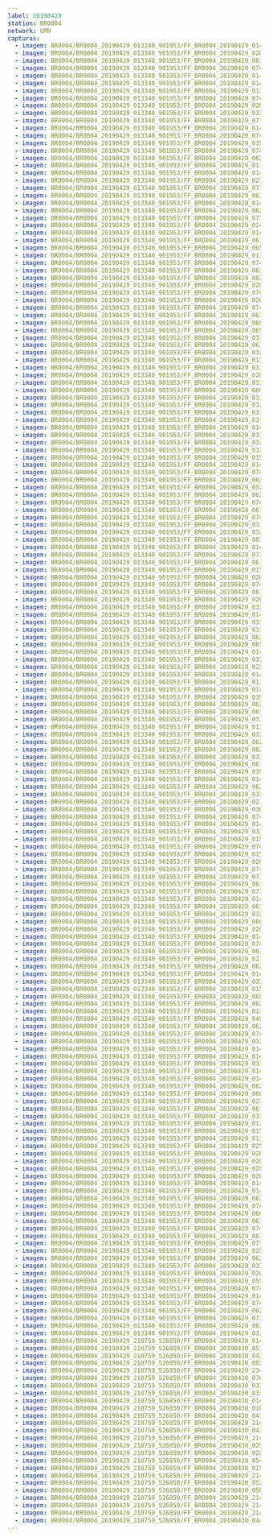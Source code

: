 ```yaml
---
label: 20190429
station: BR0004
network: GMN
capturas:
  - imagem: BR0004/BR0004_20190429_013340_901953/FF_BR0004_20190429_014138_776_0008960.fits_maxpixel.jpg
  - imagem: BR0004/BR0004_20190429_013340_901953/FF_BR0004_20190429_020650_414_0039168.fits_maxpixel.jpg
  - imagem: BR0004/BR0004_20190429_013340_901953/FF_BR0004_20190429_061113_552_0331520.fits_maxpixel.jpg
  - imagem: BR0004/BR0004_20190429_013340_901953/FF_BR0004_20190429_074328_280_0441600.fits_maxpixel.jpg
  - imagem: BR0004/BR0004_20190429_013340_901953/FF_BR0004_20190429_014425_291_0012288.fits_maxpixel.jpg
  - imagem: BR0004/BR0004_20190429_013340_901953/FF_BR0004_20190429_014450_936_0012800.fits_maxpixel.jpg
  - imagem: BR0004/BR0004_20190429_013340_901953/FF_BR0004_20190429_013930_668_0006400.fits_maxpixel.jpg
  - imagem: BR0004/BR0004_20190429_013340_901953/FF_BR0004_20190429_074028_942_0438016.fits_maxpixel.jpg
  - imagem: BR0004/BR0004_20190429_013340_901953/FF_BR0004_20190429_020858_527_0041728.fits_maxpixel.jpg
  - imagem: BR0004/BR0004_20190429_013340_901953/FF_BR0004_20190429_033025_803_0139264.fits_maxpixel.jpg
  - imagem: BR0004/BR0004_20190429_013340_901953/FF_BR0004_20190429_071419_458_0406784.fits_maxpixel.jpg
  - imagem: BR0004/BR0004_20190429_013340_901953/FF_BR0004_20190429_014737_448_0016128.fits_maxpixel.jpg
  - imagem: BR0004/BR0004_20190429_013340_901953/FF_BR0004_20190429_074706_047_0445952.fits_maxpixel.jpg
  - imagem: BR0004/BR0004_20190429_013340_901953/FF_BR0004_20190429_035541_693_0169472.fits_maxpixel.jpg
  - imagem: BR0004/BR0004_20190429_013340_901953/FF_BR0004_20190429_074158_650_0439808.fits_maxpixel.jpg
  - imagem: BR0004/BR0004_20190429_013340_901953/FF_BR0004_20190429_062941_435_0353536.fits_maxpixel.jpg
  - imagem: BR0004/BR0004_20190429_013340_901953/FF_BR0004_20190429_013826_565_0005120.fits_maxpixel.jpg
  - imagem: BR0004/BR0004_20190429_013340_901953/FF_BR0004_20190429_014412_478_0012032.fits_maxpixel.jpg
  - imagem: BR0004/BR0004_20190429_013340_901953/FF_BR0004_20190429_023829_111_0077056.fits_maxpixel.jpg
  - imagem: BR0004/BR0004_20190429_013340_901953/FF_BR0004_20190429_073937_710_0436992.fits_maxpixel.jpg
  - imagem: BR0004/BR0004_20190429_013340_901953/FF_BR0004_20190429_061415_578_0335104.fits_maxpixel.jpg
  - imagem: BR0004/BR0004_20190429_013340_901953/FF_BR0004_20190429_014711_819_0015616.fits_maxpixel.jpg
  - imagem: BR0004/BR0004_20190429_013340_901953/FF_BR0004_20190429_062340_556_0346368.fits_maxpixel.jpg
  - imagem: BR0004/BR0004_20190429_013340_901953/FF_BR0004_20190429_073755_230_0434944.fits_maxpixel.jpg
  - imagem: BR0004/BR0004_20190429_013340_901953/FF_BR0004_20190429_024427_778_0084224.fits_maxpixel.jpg
  - imagem: BR0004/BR0004_20190429_013340_901953/FF_BR0004_20190429_014659_008_0015360.fits_maxpixel.jpg
  - imagem: BR0004/BR0004_20190429_013340_901953/FF_BR0004_20190429_061806_160_0339712.fits_maxpixel.jpg
  - imagem: BR0004/BR0004_20190429_013340_901953/FF_BR0004_20190429_065830_254_0387840.fits_maxpixel.jpg
  - imagem: BR0004/BR0004_20190429_013340_901953/FF_BR0004_20190429_013509_224_0001280.fits_maxpixel.jpg
  - imagem: BR0004/BR0004_20190429_013340_901953/FF_BR0004_20190429_074731_692_0446464.fits_maxpixel.jpg
  - imagem: BR0004/BR0004_20190429_013340_901953/FF_BR0004_20190429_063019_870_0354304.fits_maxpixel.jpg
  - imagem: BR0004/BR0004_20190429_013340_901953/FF_BR0004_20190429_062353_377_0346624.fits_maxpixel.jpg
  - imagem: BR0004/BR0004_20190429_013340_901953/FF_BR0004_20190429_020845_693_0041472.fits_maxpixel.jpg
  - imagem: BR0004/BR0004_20190429_013340_901953/FF_BR0004_20190429_074224_239_0440320.fits_maxpixel.jpg
  - imagem: BR0004/BR0004_20190429_013340_901953/FF_BR0004_20190429_020832_890_0041216.fits_maxpixel.jpg
  - imagem: BR0004/BR0004_20190429_013340_901953/FF_BR0004_20190429_074041_770_0438272.fits_maxpixel.jpg
  - imagem: BR0004/BR0004_20190429_013340_901953/FF_BR0004_20190429_063007_065_0354048.fits_maxpixel.jpg
  - imagem: BR0004/BR0004_20190429_013340_901953/FF_BR0004_20190429_060942_771_0329728.fits_maxpixel.jpg
  - imagem: BR0004/BR0004_20190429_013340_901953/FF_BR0004_20190429_065855_818_0388352.fits_maxpixel.jpg
  - imagem: BR0004/BR0004_20190429_013340_901953/FF_BR0004_20190429_033155_819_0141056.fits_maxpixel.jpg
  - imagem: BR0004/BR0004_20190429_013340_901953/FF_BR0004_20190429_061649_302_0338176.fits_maxpixel.jpg
  - imagem: BR0004/BR0004_20190429_013340_901953/FF_BR0004_20190429_032908_952_0137728.fits_maxpixel.jpg
  - imagem: BR0004/BR0004_20190429_013340_901953/FF_BR0004_20190429_013522_031_0001536.fits_maxpixel.jpg
  - imagem: BR0004/BR0004_20190429_013340_901953/FF_BR0004_20190429_033038_619_0139520.fits_maxpixel.jpg
  - imagem: BR0004/BR0004_20190429_013340_901953/FF_BR0004_20190429_020716_044_0039680.fits_maxpixel.jpg
  - imagem: BR0004/BR0004_20190429_013340_901953/FF_BR0004_20190429_031450_256_0120576.fits_maxpixel.jpg
  - imagem: BR0004/BR0004_20190429_013340_901953/FF_BR0004_20190429_060552_212_0325120.fits_maxpixel.jpg
  - imagem: BR0004/BR0004_20190429_013340_901953/FF_BR0004_20190429_031723_963_0123648.fits_maxpixel.jpg
  - imagem: BR0004/BR0004_20190429_013340_901953/FF_BR0004_20190429_032036_126_0127488.fits_maxpixel.jpg
  - imagem: BR0004/BR0004_20190429_013340_901953/FF_BR0004_20190429_031554_306_0121856.fits_maxpixel.jpg
  - imagem: BR0004/BR0004_20190429_013340_901953/FF_BR0004_20190429_031607_111_0122112.fits_maxpixel.jpg
  - imagem: BR0004/BR0004_20190429_013340_901953/FF_BR0004_20190429_014529_348_0013568.fits_maxpixel.jpg
  - imagem: BR0004/BR0004_20190429_013340_901953/FF_BR0004_20190429_031711_152_0123392.fits_maxpixel.jpg
  - imagem: BR0004/BR0004_20190429_013340_901953/FF_BR0004_20190429_032856_134_0137472.fits_maxpixel.jpg
  - imagem: BR0004/BR0004_20190429_013340_901953/FF_BR0004_20190429_033104_598_0140032.fits_maxpixel.jpg
  - imagem: BR0004/BR0004_20190429_013340_901953/FF_BR0004_20190429_015219_258_0021760.fits_maxpixel.jpg
  - imagem: BR0004/BR0004_20190429_013340_901953/FF_BR0004_20190429_014554_965_0014080.fits_maxpixel.jpg
  - imagem: BR0004/BR0004_20190429_013340_901953/FF_BR0004_20190429_074120_191_0439040.fits_maxpixel.jpg
  - imagem: BR0004/BR0004_20190429_013340_901953/FF_BR0004_20190429_062302_130_0345600.fits_maxpixel.jpg
  - imagem: BR0004/BR0004_20190429_013340_901953/FF_BR0004_20190429_052827_075_0280320.fits_maxpixel.jpg
  - imagem: BR0004/BR0004_20190429_013340_901953/FF_BR0004_20190429_062903_005_0352768.fits_maxpixel.jpg
  - imagem: BR0004/BR0004_20190429_013340_901953/FF_BR0004_20190429_074132_989_0439296.fits_maxpixel.jpg
  - imagem: BR0004/BR0004_20190429_013340_901953/FF_BR0004_20190429_061008_410_0330240.fits_maxpixel.jpg
  - imagem: BR0004/BR0004_20190429_013340_901953/FF_BR0004_20190429_074107_382_0438784.fits_maxpixel.jpg
  - imagem: BR0004/BR0004_20190429_013340_901953/FF_BR0004_20190429_031619_908_0122368.fits_maxpixel.jpg
  - imagem: BR0004/BR0004_20190429_013340_901953/FF_BR0004_20190429_032934_571_0138240.fits_maxpixel.jpg
  - imagem: BR0004/BR0004_20190429_013340_901953/FF_BR0004_20190429_061831_794_0340224.fits_maxpixel.jpg
  - imagem: BR0004/BR0004_20190429_013340_901953/FF_BR0004_20190429_014919_920_0018176.fits_maxpixel.jpg
  - imagem: BR0004/BR0004_20190429_013340_901953/FF_BR0004_20190429_073950_519_0437248.fits_maxpixel.jpg
  - imagem: BR0004/BR0004_20190429_013340_901953/FF_BR0004_20190429_061035_130_0330752.fits_maxpixel.jpg
  - imagem: BR0004/BR0004_20190429_013340_901953/FF_BR0004_20190429_015128_025_0020736.fits_maxpixel.jpg
  - imagem: BR0004/BR0004_20190429_013340_901953/FF_BR0004_20190429_020703_230_0039424.fits_maxpixel.jpg
  - imagem: BR0004/BR0004_20190429_013340_901953/FF_BR0004_20190429_074145_816_0439552.fits_maxpixel.jpg
  - imagem: BR0004/BR0004_20190429_013340_901953/FF_BR0004_20190429_061021_211_0330496.fits_maxpixel.jpg
  - imagem: BR0004/BR0004_20190429_013340_901953/FF_BR0004_20190429_020754_464_0040448.fits_maxpixel.jpg
  - imagem: BR0004/BR0004_20190429_013340_901953/FF_BR0004_20190429_033117_396_0140288.fits_maxpixel.jpg
  - imagem: BR0004/BR0004_20190429_013340_901953/FF_BR0004_20190429_014021_909_0007424.fits_maxpixel.jpg
  - imagem: BR0004/BR0004_20190429_013340_901953/FF_BR0004_20190429_033013_003_0139008.fits_maxpixel.jpg
  - imagem: BR0004/BR0004_20190429_013340_901953/FF_BR0004_20190429_031632_722_0122624.fits_maxpixel.jpg
  - imagem: BR0004/BR0004_20190429_013340_901953/FF_BR0004_20190429_062406_181_0346880.fits_maxpixel.jpg
  - imagem: BR0004/BR0004_20190429_013340_901953/FF_BR0004_20190429_065817_350_0387584.fits_maxpixel.jpg
  - imagem: BR0004/BR0004_20190429_013340_901953/FF_BR0004_20190429_014815_925_0016896.fits_maxpixel.jpg
  - imagem: BR0004/BR0004_20190429_013340_901953/FF_BR0004_20190429_031046_814_0115712.fits_maxpixel.jpg
  - imagem: BR0004/BR0004_20190429_013340_901953/FF_BR0004_20190429_025938_259_0102400.fits_maxpixel.jpg
  - imagem: BR0004/BR0004_20190429_013340_901953/FF_BR0004_20190429_014204_385_0009472.fits_maxpixel.jpg
  - imagem: BR0004/BR0004_20190429_013340_901953/FF_BR0004_20190429_013534_840_0001792.fits_maxpixel.jpg
  - imagem: BR0004/BR0004_20190429_013340_901953/FF_BR0004_20190429_014945_557_0018688.fits_maxpixel.jpg
  - imagem: BR0004/BR0004_20190429_013340_901953/FF_BR0004_20190429_035412_027_0167680.fits_maxpixel.jpg
  - imagem: BR0004/BR0004_20190429_013340_901953/FF_BR0004_20190429_062915_825_0353024.fits_maxpixel.jpg
  - imagem: BR0004/BR0004_20190429_013340_901953/FF_BR0004_20190429_061818_973_0339968.fits_maxpixel.jpg
  - imagem: BR0004/BR0004_20190429_013340_901953/FF_BR0004_20190429_033312_674_0142592.fits_maxpixel.jpg
  - imagem: BR0004/BR0004_20190429_013340_901953/FF_BR0004_20190429_013748_200_0004352.fits_maxpixel.jpg
  - imagem: BR0004/BR0004_20190429_013340_901953/FF_BR0004_20190429_032257_485_0130304.fits_maxpixel.jpg
  - imagem: BR0004/BR0004_20190429_013340_901953/FF_BR0004_20190429_062040_531_0342784.fits_maxpixel.jpg
  - imagem: BR0004/BR0004_20190429_013340_901953/FF_BR0004_20190429_062550_859_0348928.fits_maxpixel.jpg
  - imagem: BR0004/BR0004_20190429_013340_901953/FF_BR0004_20190429_031645_549_0122880.fits_maxpixel.jpg
  - imagem: BR0004/BR0004_20190429_013340_901953/FF_BR0004_20190429_061623_682_0337664.fits_maxpixel.jpg
  - imagem: BR0004/BR0004_20190429_013340_901953/FF_BR0004_20190429_035554_521_0169728.fits_maxpixel.jpg
  - imagem: BR0004/BR0004_20190429_013340_901953/FF_BR0004_20190429_014100_363_0008192.fits_maxpixel.jpg
  - imagem: BR0004/BR0004_20190429_013340_901953/FF_BR0004_20190429_062535_859_0348672.fits_maxpixel.jpg
  - imagem: BR0004/BR0004_20190429_013340_901953/FF_BR0004_20190429_033221_465_0141568.fits_maxpixel.jpg
  - imagem: BR0004/BR0004_20190429_013340_901953/FF_BR0004_20190429_021902_567_0053760.fits_maxpixel.jpg
  - imagem: BR0004/BR0004_20190429_013340_901953/FF_BR0004_20190429_030549_739_0109824.fits_maxpixel.jpg
  - imagem: BR0004/BR0004_20190429_013340_901953/FF_BR0004_20190429_074237_046_0440576.fits_maxpixel.jpg
  - imagem: BR0004/BR0004_20190429_013340_901953/FF_BR0004_20190429_014113_170_0008448.fits_maxpixel.jpg
  - imagem: BR0004/BR0004_20190429_013340_901953/FF_BR0004_20190429_033130_210_0140544.fits_maxpixel.jpg
  - imagem: BR0004/BR0004_20190429_013340_901953/FF_BR0004_20190429_015023_966_0019456.fits_maxpixel.jpg
  - imagem: BR0004/BR0004_20190429_013340_901953/FF_BR0004_20190429_074653_239_0445696.fits_maxpixel.jpg
  - imagem: BR0004/BR0004_20190429_013340_901953/FF_BR0004_20190429_015049_840_0019968.fits_maxpixel.jpg
  - imagem: BR0004/BR0004_20190429_013340_901953/FF_BR0004_20190429_020949_749_0042752.fits_maxpixel.jpg
  - imagem: BR0004/BR0004_20190429_013340_901953/FF_BR0004_20190429_074315_479_0441344.fits_maxpixel.jpg
  - imagem: BR0004/BR0004_20190429_013340_901953/FF_BR0004_20190429_073859_277_0436224.fits_maxpixel.jpg
  - imagem: BR0004/BR0004_20190429_013340_901953/FF_BR0004_20190429_061100_740_0331264.fits_maxpixel.jpg
  - imagem: BR0004/BR0004_20190429_013340_901953/FF_BR0004_20190429_073742_418_0434688.fits_maxpixel.jpg
  - imagem: BR0004/BR0004_20190429_013340_901953/FF_BR0004_20190429_014907_103_0017920.fits_maxpixel.jpg
  - imagem: BR0004/BR0004_20190429_013340_901953/FF_BR0004_20190429_061727_740_0338944.fits_maxpixel.jpg
  - imagem: BR0004/BR0004_20190429_013340_901953/FF_BR0004_20190429_032427_133_0132096.fits_maxpixel.jpg
  - imagem: BR0004/BR0004_20190429_013340_901953/FF_BR0004_20190429_060539_410_0324864.fits_maxpixel.jpg
  - imagem: BR0004/BR0004_20190429_013340_901953/FF_BR0004_20190429_020911_335_0041984.fits_maxpixel.jpg
  - imagem: BR0004/BR0004_20190429_013340_901953/FF_BR0004_20190429_014516_548_0013312.fits_maxpixel.jpg
  - imagem: BR0004/BR0004_20190429_013340_901953/FF_BR0004_20190429_074016_140_0437760.fits_maxpixel.jpg
  - imagem: BR0004/BR0004_20190429_013340_901953/FF_BR0004_20190429_061753_348_0339456.fits_maxpixel.jpg
  - imagem: BR0004/BR0004_20190429_013340_901953/FF_BR0004_20190429_021028_177_0043520.fits_maxpixel.jpg
  - imagem: BR0004/BR0004_20190429_013340_901953/FF_BR0004_20190429_062014_919_0342272.fits_maxpixel.jpg
  - imagem: BR0004/BR0004_20190429_013340_901953/FF_BR0004_20190429_014125_973_0008704.fits_maxpixel.jpg
  - imagem: BR0004/BR0004_20190429_013340_901953/FF_BR0004_20190429_033914_410_0149760.fits_maxpixel.jpg
  - imagem: BR0004/BR0004_20190429_013340_901953/FF_BR0004_20190429_015140_820_0020992.fits_maxpixel.jpg
  - imagem: BR0004/BR0004_20190429_013340_901953/FF_BR0004_20190429_065843_003_0388096.fits_maxpixel.jpg
  - imagem: BR0004/BR0004_20190429_013340_901953/FF_BR0004_20190429_062510_229_0348160.fits_maxpixel.jpg
  - imagem: BR0004/BR0004_20190429_013340_901953/FF_BR0004_20190429_013800_910_0004608.fits_maxpixel.jpg
  - imagem: BR0004/BR0004_20190429_013340_901953/FF_BR0004_20190429_045204_922_0236800.fits_maxpixel.jpg
  - imagem: BR0004/BR0004_20190429_013340_901953/FF_BR0004_20190429_062327_749_0346112.fits_maxpixel.jpg
  - imagem: BR0004/BR0004_20190429_013340_901953/FF_BR0004_20190429_074341_111_0441856.fits_maxpixel.jpg
  - imagem: BR0004/BR0004_20190429_013340_901953/FF_BR0004_20190429_032023_304_0127232.fits_maxpixel.jpg
  - imagem: BR0004/BR0004_20190429_013340_901953/FF_BR0004_20190429_014346_857_0011520.fits_maxpixel.jpg
  - imagem: BR0004/BR0004_20190429_013340_901953/FF_BR0004_20190429_014359_678_0011776.fits_maxpixel.jpg
  - imagem: BR0004/BR0004_20190429_013340_901953/FF_BR0004_20190429_033000_182_0138752.fits_maxpixel.jpg
  - imagem: BR0004/BR0004_20190429_013340_901953/FF_BR0004_20190429_014217_201_0009728.fits_maxpixel.jpg
  - imagem: BR0004/BR0004_20190429_013340_901953/FF_BR0004_20190429_014724_638_0015872.fits_maxpixel.jpg
  - imagem: BR0004/BR0004_20190429_013340_901953/FF_BR0004_20190429_062027_733_0342528.fits_maxpixel.jpg
  - imagem: BR0004/BR0004_20190429_013340_901953/FF_BR0004_20190429_060605_010_0325376.fits_maxpixel.jpg
  - imagem: BR0004/BR0004_20190429_013340_901953/FF_BR0004_20190429_023347_302_0071424.fits_maxpixel.jpg
  - imagem: BR0004/BR0004_20190429_013340_901953/FF_BR0004_20190429_061740_576_0339200.fits_maxpixel.jpg
  - imagem: BR0004/BR0004_20190429_013340_901953/FF_BR0004_20190429_032752_085_0136192.fits_maxpixel.jpg
  - imagem: BR0004/BR0004_20190429_013340_901953/FF_BR0004_20190429_013917_875_0006144.fits_maxpixel.jpg
  - imagem: BR0004/BR0004_20190429_013340_901953/FF_BR0004_20190429_015036_771_0019712.fits_maxpixel.jpg
  - imagem: BR0004/BR0004_20190429_013340_901953/FF_BR0004_20190429_013956_288_0006912.fits_maxpixel.jpg
  - imagem: BR0004/BR0004_20190429_013340_901953/FF_BR0004_20190429_025509_262_0097024.fits_maxpixel.jpg
  - imagem: BR0004/BR0004_20190429_013340_901953/FF_BR0004_20190429_020924_128_0042240.fits_maxpixel.jpg
  - imagem: BR0004/BR0004_20190429_013340_901953/FF_BR0004_20190429_020820_083_0040960.fits_maxpixel.jpg
  - imagem: BR0004/BR0004_20190429_013340_901953/FF_BR0004_20190429_020936_934_0042496.fits_maxpixel.jpg
  - imagem: BR0004/BR0004_20190429_013340_901953/FF_BR0004_20190429_020741_647_0040192.fits_maxpixel.jpg
  - imagem: BR0004/BR0004_20190429_013340_901953/FF_BR0004_20190429_014828_685_0017152.fits_maxpixel.jpg
  - imagem: BR0004/BR0004_20190429_013340_901953/FF_BR0004_20190429_014932_722_0018432.fits_maxpixel.jpg
  - imagem: BR0004/BR0004_20190429_013340_901953/FF_BR0004_20190429_062954_248_0353792.fits_maxpixel.jpg
  - imagem: BR0004/BR0004_20190429_013340_901953/FF_BR0004_20190429_074302_678_0441088.fits_maxpixel.jpg
  - imagem: BR0004/BR0004_20190429_013340_901953/FF_BR0004_20190429_060526_622_0324608.fits_maxpixel.jpg
  - imagem: BR0004/BR0004_20190429_013340_901953/FF_BR0004_20190429_061047_928_0331008.fits_maxpixel.jpg
  - imagem: BR0004/BR0004_20190429_013340_901953/FF_BR0004_20190429_074003_323_0437504.fits_maxpixel.jpg
  - imagem: BR0004/BR0004_20190429_013340_901953/FF_BR0004_20190429_061844_613_0340480.fits_maxpixel.jpg
  - imagem: BR0004/BR0004_20190429_013340_901953/FF_BR0004_20190429_073912_088_0436480.fits_maxpixel.jpg
  - imagem: BR0004/BR0004_20190429_013340_901953/FF_BR0004_20190429_025534_868_0097536.fits_maxpixel.jpg
  - imagem: BR0004/BR0004_20190429_013340_901953/FF_BR0004_20190429_062314_945_0345856.fits_maxpixel.jpg
  - imagem: BR0004/BR0004_20190429_013340_901953/FF_BR0004_20190429_031033_038_0115456.fits_maxpixel.jpg
  - imagem: BR0004/BR0004_20190429_013340_901953/FF_BR0004_20190429_020728_846_0039936.fits_maxpixel.jpg
  - imagem: BR0004/BR0004_20190429_013340_901953/FF_BR0004_20190429_055053_477_0307200.fits_maxpixel.jpg
  - imagem: BR0004/BR0004_20190429_013340_901953/FF_BR0004_20190429_074249_868_0440832.fits_maxpixel.jpg
  - imagem: BR0004/BR0004_20190429_013340_901953/FF_BR0004_20190429_014841_500_0017408.fits_maxpixel.jpg
  - imagem: BR0004/BR0004_20190429_013340_901953/FF_BR0004_20190429_074757_287_0446976.fits_maxpixel.jpg
  - imagem: BR0004/BR0004_20190429_013340_901953/FF_BR0004_20190429_062928_622_0353280.fits_maxpixel.jpg
  - imagem: BR0004/BR0004_20190429_013340_901953/FF_BR0004_20190429_073729_650_0434432.fits_maxpixel.jpg
  - imagem: BR0004/BR0004_20190429_013340_901953/FF_BR0004_20190429_061636_509_0337920.fits_maxpixel.jpg
  - imagem: BR0004/BR0004_20190429_013340_901953/FF_BR0004_20190429_033208_629_0141312.fits_maxpixel.jpg
  - imagem: BR0004/BR0004_20190429_210759_526850/FF_BR0004_20190430_014709_136_0333056.fits_maxpixel.jpg
  - imagem: BR0004/BR0004_20190429_210759_526850/FF_BR0004_20190430_051014_999_0575488.fits_maxpixel.jpg
  - imagem: BR0004/BR0004_20190429_210759_526850/FF_BR0004_20190430_043632_939_0535296.fits_maxpixel.jpg
  - imagem: BR0004/BR0004_20190429_210759_526850/FF_BR0004_20190430_082428_672_0807680.fits_maxpixel.jpg
  - imagem: BR0004/BR0004_20190429_210759_526850/FF_BR0004_20190429_234813_992_0190976.fits_maxpixel.jpg
  - imagem: BR0004/BR0004_20190429_210759_526850/FF_BR0004_20190430_070904_616_0717568.fits_maxpixel.jpg
  - imagem: BR0004/BR0004_20190429_210759_526850/FF_BR0004_20190430_033808_241_0465664.fits_maxpixel.jpg
  - imagem: BR0004/BR0004_20190429_210759_526850/FF_BR0004_20190430_033755_450_0465408.fits_maxpixel.jpg
  - imagem: BR0004/BR0004_20190429_210759_526850/FF_BR0004_20190430_014721_965_0333312.fits_maxpixel.jpg
  - imagem: BR0004/BR0004_20190429_210759_526850/FF_BR0004_20190430_010143_582_0278784.fits_maxpixel.jpg
  - imagem: BR0004/BR0004_20190429_210759_526850/FF_BR0004_20190430_041323_889_0507648.fits_maxpixel.jpg
  - imagem: BR0004/BR0004_20190429_210759_526850/FF_BR0004_20190429_214740_900_0046848.fits_maxpixel.jpg
  - imagem: BR0004/BR0004_20190429_210759_526850/FF_BR0004_20190430_043620_119_0535040.fits_maxpixel.jpg
  - imagem: BR0004/BR0004_20190429_210759_526850/FF_BR0004_20190429_214324_609_0041728.fits_maxpixel.jpg
  - imagem: BR0004/BR0004_20190429_210759_526850/FF_BR0004_20190430_025158_034_0410624.fits_maxpixel.jpg
  - imagem: BR0004/BR0004_20190429_210759_526850/FF_BR0004_20190430_022229_185_0375296.fits_maxpixel.jpg
  - imagem: BR0004/BR0004_20190429_210759_526850/FF_BR0004_20190430_054536_821_0617728.fits_maxpixel.jpg
  - imagem: BR0004/BR0004_20190429_210759_526850/FF_BR0004_20190430_015333_508_0340736.fits_maxpixel.jpg
  - imagem: BR0004/BR0004_20190429_210759_526850/FF_BR0004_20190429_214845_128_0048128.fits_maxpixel.jpg
  - imagem: BR0004/BR0004_20190429_210759_526850/FF_BR0004_20190430_052501_997_0593152.fits_maxpixel.jpg
  - imagem: BR0004/BR0004_20190429_210759_526850/FF_BR0004_20190430_050012_854_0563456.fits_maxpixel.jpg
  - imagem: BR0004/BR0004_20190429_210759_526850/FF_BR0004_20190429_214311_768_0041472.fits_maxpixel.jpg
  - imagem: BR0004/BR0004_20190429_210759_526850/FF_BR0004_20190429_214246_162_0040960.fits_maxpixel.jpg
  - imagem: BR0004/BR0004_20190429_210759_526850/FF_BR0004_20190429_214219_878_0040448.fits_maxpixel.jpg
  - imagem: BR0004/BR0004_20190429_210759_526850/FF_BR0004_20190430_044723_915_0548096.fits_maxpixel.jpg
---
```

